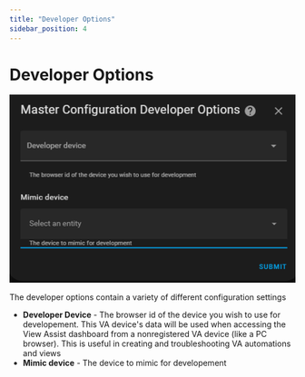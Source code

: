```yaml
---
title: "Developer Options"
sidebar_position: 4
---
```


# Developer Options

![](./vaconfig-developeroptions1.png)

The developer options contain a variety of different configuration settings

- **Developer Device** - The browser id of the device you wish to use for developement. This VA device's data will be used when accessing the View Assist dashboard from a nonregistered VA device (like a PC browser). This is useful in creating and troubleshooting VA automations and views
- **Mimic device** - The device to mimic for developement
